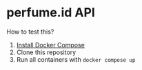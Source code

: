 # perfume.id API

How to test this?

1. [Install Docker Compose](https://docs.docker.com/compose/install/)
1. Clone this repository
1. Run all containers with `docker compose up`
